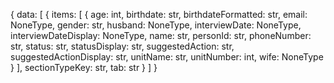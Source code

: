 {
  data: [
    {
      items: [
        {
          age: int,
          birthdate: str,
          birthdateFormatted: str,
          email: NoneType,
          gender: str,
          husband: NoneType,
          interviewDate: NoneType,
          interviewDateDisplay: NoneType,
          name: str,
          personId: str,
          phoneNumber: str,
          status: str,
          statusDisplay: str,
          suggestedAction: str,
          suggestedActionDisplay: str,
          unitName: str,
          unitNumber: int,
          wife: NoneType
        }
      ],
      sectionTypeKey: str,
      tab: str
    }
  ]
}